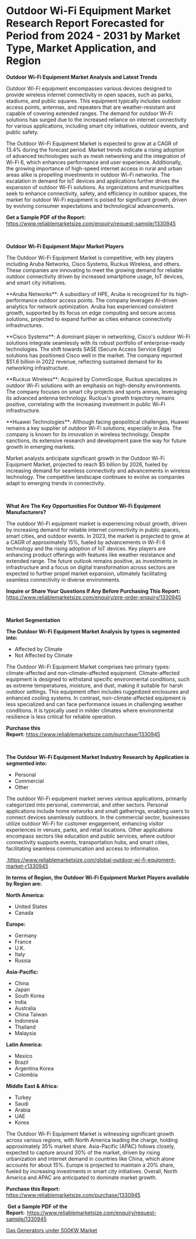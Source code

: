 <p><h1>Outdoor Wi-Fi Equipment Market Research Report Forecasted for Period from 2024 -  2031 by Market Type, Market Application, and Region</h1></p><p><strong>Outdoor Wi-Fi Equipment Market Analysis and Latest Trends</strong></p>
<p><p>Outdoor Wi-Fi equipment encompasses various devices designed to provide wireless internet connectivity in open spaces, such as parks, stadiums, and public squares. This equipment typically includes outdoor access points, antennas, and repeaters that are weather-resistant and capable of covering extended ranges. The demand for outdoor Wi-Fi solutions has surged due to the increased reliance on internet connectivity for various applications, including smart city initiatives, outdoor events, and public safety.</p><p>The Outdoor Wi-Fi Equipment Market is expected to grow at a CAGR of 13.4% during the forecast period. Market trends indicate a rising adoption of advanced technologies such as mesh networking and the integration of Wi-Fi 6, which enhances performance and user experience. Additionally, the growing importance of high-speed internet access in rural and urban areas alike is propelling investments in outdoor Wi-Fi networks. The escalation in demand for IoT devices and applications further drives the expansion of outdoor Wi-Fi solutions. As organizations and municipalities seek to enhance connectivity, safety, and efficiency in outdoor spaces, the market for outdoor Wi-Fi equipment is poised for significant growth, driven by evolving consumer expectations and technological advancements.</p></p>
<p><strong>Get a Sample PDF of the Report:&nbsp;</strong> <a href="https://www.reliablemarketsize.com/enquiry/request-sample/1330945?utm_campaign=1872&utm_medium=2&utm_source=Github&utm_content=ia&utm_term=31122024&utm_id=outdoor-wi-fi-equipment">https://www.reliablemarketsize.com/enquiry/request-sample/1330945</a></p>
<p>&nbsp;</p>
<p><strong>Outdoor Wi-Fi Equipment Major Market Players</strong></p>
<p><p>The Outdoor Wi-Fi Equipment Market is competitive, with key players including Aruba Networks, Cisco Systems, Ruckus Wireless, and others. These companies are innovating to meet the growing demand for reliable outdoor connectivity driven by increased smartphone usage, IoT devices, and smart city initiatives.</p><p>**Aruba Networks**: A subsidiary of HPE, Aruba is recognized for its high-performance outdoor access points. The company leverages AI-driven analytics for network optimization. Aruba has experienced consistent growth, supported by its focus on edge computing and secure access solutions, projected to expand further as cities enhance connectivity infrastructures.</p><p>**Cisco Systems**: A dominant player in networking, Cisco's outdoor Wi-Fi solutions integrate seamlessly with its robust portfolio of enterprise-ready technologies. The shift towards SASE (Secure Access Service Edge) solutions has positioned Cisco well in the market. The company reported $51.6 billion in 2022 revenue, reflecting sustained demand for its networking infrastructure.</p><p>**Ruckus Wireless**: Acquired by CommScope, Ruckus specializes in outdoor Wi-Fi solutions with an emphasis on high-density environments. The company focuses on smart city projects and sports arenas, leveraging its advanced antenna technology. Ruckus's growth trajectory remains positive, correlating with the increasing investment in public Wi-Fi infrastructure.</p><p>**Huawei Technologies**: Although facing geopolitical challenges, Huawei remains a key supplier of outdoor Wi-Fi solutions, especially in Asia. The company is known for its innovation in wireless technology. Despite sanctions, its extensive research and development pave the way for future growth in emerging markets.</p><p>Market analysts anticipate significant growth in the Outdoor Wi-Fi Equipment Market, projected to reach $5 billion by 2026, fueled by increasing demand for seamless connectivity and advancements in wireless technology. The competitive landscape continues to evolve as companies adapt to emerging trends in connectivity.</p></p>
<p>&nbsp;</p>
<p><strong>What Are The Key Opportunities For Outdoor Wi-Fi Equipment Manufacturers?</strong></p>
<p><p>The outdoor Wi-Fi equipment market is experiencing robust growth, driven by increasing demand for reliable internet connectivity in public spaces, smart cities, and outdoor events. In 2023, the market is projected to grow at a CAGR of approximately 15%, fueled by advancements in Wi-Fi 6 technology and the rising adoption of IoT devices. Key players are enhancing product offerings with features like weather resistance and extended range. The future outlook remains positive, as investments in infrastructure and a focus on digital transformation across sectors are expected to further propel market expansion, ultimately facilitating seamless connectivity in diverse environments.</p></p>
<p><strong>Inquire or Share Your Questions If Any Before Purchasing This Report:</strong> <a href="https://www.reliablemarketsize.com/enquiry/pre-order-enquiry/1330945?utm_campaign=1872&utm_medium=2&utm_source=Github&utm_content=ia&utm_term=31122024&utm_id=outdoor-wi-fi-equipment">https://www.reliablemarketsize.com/enquiry/pre-order-enquiry/1330945</a></p>
<p>&nbsp;</p>
<p><strong>Market Segmentation</strong></p>
<p><strong>The Outdoor Wi-Fi Equipment Market Analysis by types is segmented into:</strong></p>
<p><ul><li>Affected by Climate</li><li>Not Affected by Climate</li></ul></p>
<p><p>The Outdoor Wi-Fi Equipment Market comprises two primary types: climate-affected and non-climate-affected equipment. Climate-affected equipment is designed to withstand specific environmental conditions, such as extreme temperatures, moisture, and dust, making it suitable for harsh outdoor settings. This equipment often includes ruggedized enclosures and enhanced cooling systems. In contrast, non-climate-affected equipment is less specialized and can face performance issues in challenging weather conditions. It is typically used in milder climates where environmental resilience is less critical for reliable operation.</p></p>
<p><strong>Purchase this Report:&nbsp;</strong><a href="https://www.reliablemarketsize.com/purchase/1330945?utm_campaign=1872&utm_medium=2&utm_source=Github&utm_content=ia&utm_term=31122024&utm_id=outdoor-wi-fi-equipment">https://www.reliablemarketsize.com/purchase/1330945</a></p>
<p>&nbsp;</p>
<p><strong>The Outdoor Wi-Fi Equipment Market Industry Research by Application is segmented into:</strong></p>
<p><ul><li>Personal</li><li>Commercial</li><li>Other</li></ul></p>
<p><p>The outdoor Wi-Fi equipment market serves various applications, primarily categorized into personal, commercial, and other sectors. Personal applications include home networks and small gatherings, enabling users to connect devices seamlessly outdoors. In the commercial sector, businesses utilize outdoor Wi-Fi for customer engagement, enhancing visitor experiences in venues, parks, and retail locations. Other applications encompass sectors like education and public services, where outdoor connectivity supports events, transportation hubs, and smart cities, facilitating seamless communication and access to information.</p></p>
<p><a href="https://www.reliablemarketsize.com/global-outdoor-wi-fi-equipment-market-r1330945?utm_campaign=1872&utm_medium=2&utm_source=Github&utm_content=ia&utm_term=31122024&utm_id=outdoor-wi-fi-equipment">&nbsp;https://www.reliablemarketsize.com/global-outdoor-wi-fi-equipment-market-r1330945</a></p>
<p><strong>In terms of Region, the Outdoor Wi-Fi Equipment Market Players available by Region are:</strong></p>
<p>
    <p> <strong> North America: </strong>
        <ul>
            <li>United States</li>
            <li>Canada</li>
        </ul>
        </p> 
    <p> <strong> Europe: </strong>
        <ul>
            <li>Germany</li>
            <li>France</li>
            <li>U.K.</li>
            <li>Italy</li>
            <li>Russia</li>
        </ul>
        </p> 
    <p> <strong> Asia-Pacific: </strong>
        <ul>
            <li>China</li>
            <li>Japan</li>
            <li>South Korea</li>
            <li>India</li>
            <li>Australia</li>
            <li>China Taiwan</li>
            <li>Indonesia</li>
            <li>Thailand</li>
            <li>Malaysia</li>
        </ul>
        </p> 
    <p> <strong> Latin America: </strong>
        <ul>
            <li>Mexico</li>
            <li>Brazil</li>
            <li>Argentina Korea</li>
            <li>Colombia</li>
        </ul>
        </p> 
    <p> <strong> Middle East & Africa: </strong>
        <ul>
            <li>Turkey</li>
            <li>Saudi</li>
            <li>Arabia</li>
            <li>UAE</li>
            <li>Korea</li>
        </ul>
    </p>
    </p>
<p><p>The Outdoor Wi-Fi Equipment Market is witnessing significant growth across various regions, with North America leading the charge, holding approximately 35% market share. Asia-Pacific (APAC) follows closely, expected to capture around 30% of the market, driven by rising urbanization and internet demand in countries like China, which alone accounts for about 15%. Europe is projected to maintain a 20% share, fueled by increasing investments in smart city initiatives. Overall, North America and APAC are anticipated to dominate market growth.</p></p>
<p><strong>Purchase this Report: </strong><a href="https://www.reliablemarketsize.com/purchase/1330945?utm_campaign=1872&utm_medium=2&utm_source=Github&utm_content=ia&utm_term=31122024&utm_id=outdoor-wi-fi-equipment">https://www.reliablemarketsize.com/purchase/1330945</a></p>
<p>&nbsp;<strong>Get a Sample PDF of the Report:&nbsp;&nbsp;</strong><a href="https://www.reliablemarketsize.com/enquiry/request-sample/1330945?utm_campaign=1872&utm_medium=2&utm_source=Github&utm_content=ia&utm_term=31122024&utm_id=outdoor-wi-fi-equipment">https://www.reliablemarketsize.com/enquiry/request-sample/1330945</a></p>
<p><strong></strong></p>
<p><p><a href="https://github.com/BryceTownsendr/Market-Research-Report-List-7/blob/main/gas-generators-under-500kw-market.md?utm_campaign=1872&utm_medium=2&utm_source=Github&utm_content=ia&utm_term=31122024&utm_id=outdoor-wi-fi-equipment">Gas Generators under 500KW Market</a></p></p>